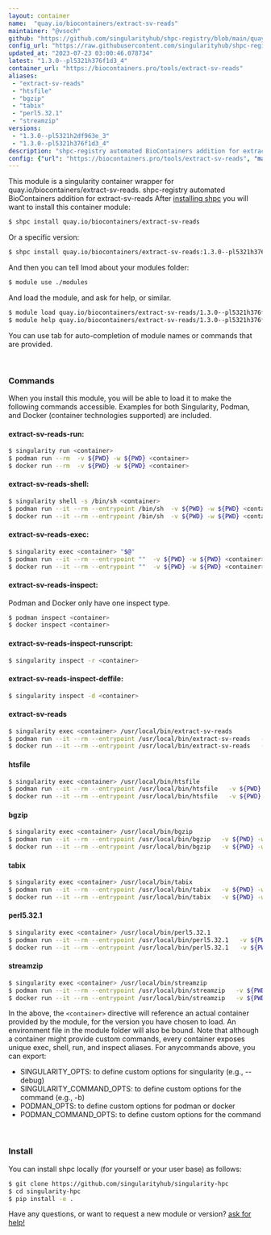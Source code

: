 ```yaml
---
layout: container
name:  "quay.io/biocontainers/extract-sv-reads"
maintainer: "@vsoch"
github: "https://github.com/singularityhub/shpc-registry/blob/main/quay.io/biocontainers/extract-sv-reads/container.yaml"
config_url: "https://raw.githubusercontent.com/singularityhub/shpc-registry/main/quay.io/biocontainers/extract-sv-reads/container.yaml"
updated_at: "2023-07-23 03:00:46.078734"
latest: "1.3.0--pl5321h376f1d3_4"
container_url: "https://biocontainers.pro/tools/extract-sv-reads"
aliases:
 - "extract-sv-reads"
 - "htsfile"
 - "bgzip"
 - "tabix"
 - "perl5.32.1"
 - "streamzip"
versions:
 - "1.3.0--pl5321h2df963e_3"
 - "1.3.0--pl5321h376f1d3_4"
description: "shpc-registry automated BioContainers addition for extract-sv-reads"
config: {"url": "https://biocontainers.pro/tools/extract-sv-reads", "maintainer": "@vsoch", "description": "shpc-registry automated BioContainers addition for extract-sv-reads", "latest": {"1.3.0--pl5321h376f1d3_4": "sha256:ab377bdb5bd02b56da34e4f4ca8871a29bd5351b1031d622b806da2fcf9049cc"}, "tags": {"1.3.0--pl5321h2df963e_3": "sha256:f12edee3c89ff878ec38b1f132ef0f5f9487ef99dcecd5c239c1ac6b70de9622", "1.3.0--pl5321h376f1d3_4": "sha256:ab377bdb5bd02b56da34e4f4ca8871a29bd5351b1031d622b806da2fcf9049cc"}, "docker": "quay.io/biocontainers/extract-sv-reads", "aliases": {"extract-sv-reads": "/usr/local/bin/extract-sv-reads", "htsfile": "/usr/local/bin/htsfile", "bgzip": "/usr/local/bin/bgzip", "tabix": "/usr/local/bin/tabix", "perl5.32.1": "/usr/local/bin/perl5.32.1", "streamzip": "/usr/local/bin/streamzip"}}
---
```


This module is a singularity container wrapper for quay.io/biocontainers/extract-sv-reads.
shpc-registry automated BioContainers addition for extract-sv-reads
After [installing shpc](#install) you will want to install this container module:


```bash
$ shpc install quay.io/biocontainers/extract-sv-reads
```

Or a specific version:

```bash
$ shpc install quay.io/biocontainers/extract-sv-reads:1.3.0--pl5321h376f1d3_4
```

And then you can tell lmod about your modules folder:

```bash
$ module use ./modules
```

And load the module, and ask for help, or similar.

```bash
$ module load quay.io/biocontainers/extract-sv-reads/1.3.0--pl5321h376f1d3_4
$ module help quay.io/biocontainers/extract-sv-reads/1.3.0--pl5321h376f1d3_4
```

You can use tab for auto-completion of module names or commands that are provided.

<br>

### Commands

When you install this module, you will be able to load it to make the following commands accessible.
Examples for both Singularity, Podman, and Docker (container technologies supported) are included.

#### extract-sv-reads-run:

```bash
$ singularity run <container>
$ podman run --rm  -v ${PWD} -w ${PWD} <container>
$ docker run --rm  -v ${PWD} -w ${PWD} <container>
```

#### extract-sv-reads-shell:

```bash
$ singularity shell -s /bin/sh <container>
$ podman run --it --rm --entrypoint /bin/sh  -v ${PWD} -w ${PWD} <container>
$ docker run --it --rm --entrypoint /bin/sh  -v ${PWD} -w ${PWD} <container>
```

#### extract-sv-reads-exec:

```bash
$ singularity exec <container> "$@"
$ podman run --it --rm --entrypoint ""  -v ${PWD} -w ${PWD} <container> "$@"
$ docker run --it --rm --entrypoint ""  -v ${PWD} -w ${PWD} <container> "$@"
```

#### extract-sv-reads-inspect:

Podman and Docker only have one inspect type.

```bash
$ podman inspect <container>
$ docker inspect <container>
```

#### extract-sv-reads-inspect-runscript:

```bash
$ singularity inspect -r <container>
```

#### extract-sv-reads-inspect-deffile:

```bash
$ singularity inspect -d <container>
```


#### extract-sv-reads

```bash
$ singularity exec <container> /usr/local/bin/extract-sv-reads
$ podman run --it --rm --entrypoint /usr/local/bin/extract-sv-reads   -v ${PWD} -w ${PWD} <container> -c " $@"
$ docker run --it --rm --entrypoint /usr/local/bin/extract-sv-reads   -v ${PWD} -w ${PWD} <container> -c " $@"
```


#### htsfile

```bash
$ singularity exec <container> /usr/local/bin/htsfile
$ podman run --it --rm --entrypoint /usr/local/bin/htsfile   -v ${PWD} -w ${PWD} <container> -c " $@"
$ docker run --it --rm --entrypoint /usr/local/bin/htsfile   -v ${PWD} -w ${PWD} <container> -c " $@"
```


#### bgzip

```bash
$ singularity exec <container> /usr/local/bin/bgzip
$ podman run --it --rm --entrypoint /usr/local/bin/bgzip   -v ${PWD} -w ${PWD} <container> -c " $@"
$ docker run --it --rm --entrypoint /usr/local/bin/bgzip   -v ${PWD} -w ${PWD} <container> -c " $@"
```


#### tabix

```bash
$ singularity exec <container> /usr/local/bin/tabix
$ podman run --it --rm --entrypoint /usr/local/bin/tabix   -v ${PWD} -w ${PWD} <container> -c " $@"
$ docker run --it --rm --entrypoint /usr/local/bin/tabix   -v ${PWD} -w ${PWD} <container> -c " $@"
```


#### perl5.32.1

```bash
$ singularity exec <container> /usr/local/bin/perl5.32.1
$ podman run --it --rm --entrypoint /usr/local/bin/perl5.32.1   -v ${PWD} -w ${PWD} <container> -c " $@"
$ docker run --it --rm --entrypoint /usr/local/bin/perl5.32.1   -v ${PWD} -w ${PWD} <container> -c " $@"
```


#### streamzip

```bash
$ singularity exec <container> /usr/local/bin/streamzip
$ podman run --it --rm --entrypoint /usr/local/bin/streamzip   -v ${PWD} -w ${PWD} <container> -c " $@"
$ docker run --it --rm --entrypoint /usr/local/bin/streamzip   -v ${PWD} -w ${PWD} <container> -c " $@"
```



In the above, the `<container>` directive will reference an actual container provided
by the module, for the version you have chosen to load. An environment file in the
module folder will also be bound. Note that although a container
might provide custom commands, every container exposes unique exec, shell, run, and
inspect aliases. For anycommands above, you can export:

 - SINGULARITY_OPTS: to define custom options for singularity (e.g., --debug)
 - SINGULARITY_COMMAND_OPTS: to define custom options for the command (e.g., -b)
 - PODMAN_OPTS: to define custom options for podman or docker
 - PODMAN_COMMAND_OPTS: to define custom options for the command

<br>

### Install

You can install shpc locally (for yourself or your user base) as follows:

```bash
$ git clone https://github.com/singularityhub/singularity-hpc
$ cd singularity-hpc
$ pip install -e .
```

Have any questions, or want to request a new module or version? [ask for help!](https://github.com/singularityhub/singularity-hpc/issues)